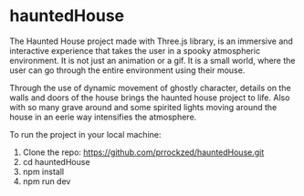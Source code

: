 # hauntedHouse

The Haunted House project made with Three.js library, is an immersive and interactive experience that takes the user in a spooky atmospheric environment. It is not just an animation or a gif. It is a small world, where the user can go through the entire environment using their mouse.

Through the use of dynamic movement of ghostly character, details on the walls and doors of the house brings the haunted house project to life. Also with so many grave around and some spirited lights moving around the house in an eerie way intensifies the atmosphere.

To run the project in your local machine:
1. Clone the repo: https://github.com/prrockzed/hauntedHouse.git
2. cd hauntedHouse
3. npm install
4. npm run dev
